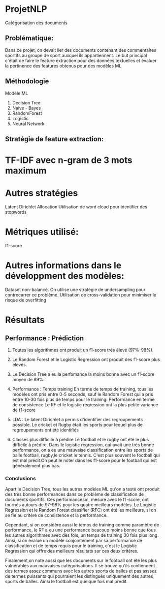 # ProjetNLP
Catégorisation des documents

## Problématique:

Dans ce projet, on devait lier des documents contenant des commentaires sportifs au groupe de sport auxquel ils appartiennent. 
Le but principal c'était de faire le feature extraction pour des données textuelles et évaluer la pertinence des features obtenus pour des modèles ML.

## Méthodologie
Modèle ML

1. Decision Tree
2. Naive - Bayes
3. RandomForest
4. Logistic
5. Neural Network

## Stratégie de feature extraction:

# TF-IDF avec n-gram de 3 mots maximum

# Autres stratégies

 Latent Dirichlet Allocation
 Utilisation de word cloud pour identifier des stopwords

# Métriques utilisé:

f1-score

# Autres informations dans le développment des modèles:

Dataset non-balancé. On utilise une stratégie de undersampling pour contrecarrer ce problème.
Utilisation de cross-validation pour minimiser le risque de overfitting

# Résultats

## Performance : Prédiction

1. Toutes les algorithmes ont produit un f1-score très élevé (97%-98%).

2. Le Random Forest et le Logistic Regression ont produit des f1-score plus élevés.

3. Le Decision Tree a eu la perfomance la moins bonne avec un f1-score moyen de 89%.

4. Performance : Temps training
En terme de temps de training, tous les modèles ont pris entre 0-5 seconds, sauf le Random Forest qui a pris entre 10-30 fois plus de temps pour le training.
Performance en terme de consistence
Le RF et le logistic regression ont la plus petite variance de f1-score

5. LDA : Le latent Dirichlet a permis d'identifier des regroupements possible. Le cricket et Rugby était les sports pour lequel plus de regroupements ont été identifiés

6. Classes plus difficile à prédire
Le football et le rugby ont été le plus difficile à prédire. Dans le logistic regression, qui avait une très bonne performance, on a eu une mauvaise classification entre les sports de balle football, rugby,le cricket le tennis. C'est plus souvent le football qui est mal prédit.On peut le noter dans les f1-score pour le football qui est généralement plus bas.

### Conclusions
Apart le Décision Tree, tous les autres modèles ML qu'on a testé ont produit des très bonne performances dans ce problème de classification de documents sportifs. Ces performancesm, mesuré avec le f1-score, ont tournés autours de 97-98% pour les quatre meilleurs modèles. Le Logistic Regression et le Random Forest classifier (RFC) ont été les meilleurs, si on se fie au critère de consistence et la performance.

Cependant, si on considère aussi le temps de training comme paramètre de performance, le RF a eu une performance beacoup moins bonne que tous les autres algorithmes avec dès fois, un temps de training 30 fois plus long. Ainsi, si on évalue un modèle conjointement par sa performance de classification et de temps requis pour le training, c'est le Logistic Regression qui offre des meilleurs résultats sur ces deux critères.

Finalement,on note aussi que les documents sur le football ont été les plus vulnérables aux mauvaises catégorisations. Il se trouve qu'ils contiennent des termes assez communs avec les autres sports de balles et pas asssez de termes puissants qui pourraient les distingués uniquement des autres sports de balles. Ainsi le football est quelque fois mal prédit.
